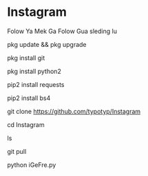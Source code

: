 # Instagram
Folow Ya Mek Ga Folow Gua sleding lu

pkg update && pkg upgrade

pkg install git

pkg install python2

pip2 install requests

pip2 install bs4

git clone https://github.com/typotyp/Instagram

cd Instagram

ls

git pull

python iGeFre.py


